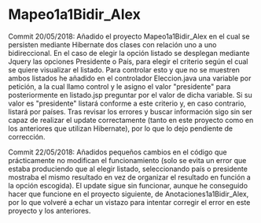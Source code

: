 # Mapeo1a1Bidir_Alex

Commit 20/05/2018: Añadido el proyecto Mapeo1a1Bidir_Alex en el cual se persisten mediante Hibernate dos clases con relación uno a uno bidireccional. En el caso de elegir la opción listado se desplegan mediante Jquery las opciones Presidente o País, para elegir el criterio según el cual se quiere visualizar el listado. Para controlar esto y que no se muestren ambos listados he añadido en el controlador Eleccion.java una variable por petición, a la cual llamo control y le asigno el valor "presidente" para posteriormente en listado.jsp preguntar por el valor de dicha variable. Si su valor es "presidente" listará conforme a este criterio y, en caso contrario, listará por países. Tras revisar los errores y buscar información sigo sin ser capaz de realizar el update correctamente (tanto en este proyecto como en los anteriores que utilizan Hibernate), por lo que lo dejo pendiente de corrección.


Commit 22/05/2018: Añadidos pequeños cambios en el código que prácticamente no modifican el funcionamiento (solo se evita un error que estaba produciendo que al elegir listado, seleccionando país o presidente mostraba el mismo resultado en vez de organizar el resultado en función a la opción escogida). El update sigue sin funcionar, aunque he conseguido hacer que funcione en el proyecto siguiente, de Anotaciones1a1Bidir_Alex, por lo que volveré a echar un vistazo para intentar corregir el error en este proyecto y los anteriores.